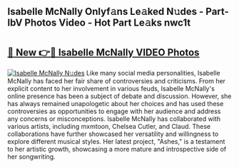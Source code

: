 ## Isabelle McNally Onlyf𝚊ns Le𝚊ked N𝚞des - Part-lbV Photos Video - Hot Part Le𝚊ks nwc1t

# <h2><a href="http://ab87974.deff.icu/?id=Isabelle+McNally">🔗 New 👉🔴 Isabelle McNally VIDEO Photos</a></h2>

[![Isabelle McNally N𝚞des](https://i.imgur.com/rIISA9y.gif)](http://ab87974.deff.icu/?id=Isabelle+McNally)
Like many social media personalities, Isabelle McNally has faced her fair share of controversies and criticisms. From her explicit content to her involvement in various feuds, Isabelle McNally's online presence has been a subject of debate and discussion. However, she has always remained unapologetic about her choices and has used these controversies as opportunities to engage with her audience and address any concerns or misconceptions. Isabelle McNally has collaborated with various artists, including mxmtoon, Chelsea Cutler, and Claud. These collaborations have further showcased her versatility and willingness to explore different musical styles. Her latest project, "Ashes," is a testament to her artistic growth, showcasing a more mature and introspective side of her songwriting.
